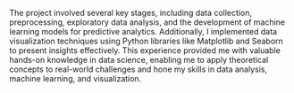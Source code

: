 The project involved several key stages, including data collection, preprocessing, exploratory data analysis, and the development of machine learning models for predictive analytics. Additionally, I implemented data visualization techniques using Python libraries like Matplotlib and Seaborn to present insights effectively. This experience provided me with valuable hands-on knowledge in data science, enabling me to apply theoretical concepts to real-world challenges and hone my skills in data analysis, machine learning, and visualization.
